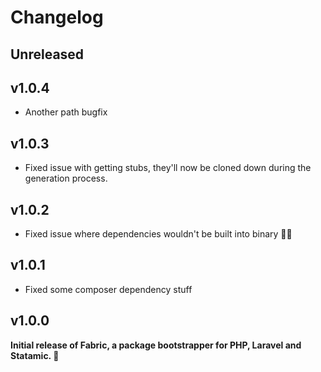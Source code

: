 # Changelog

## Unreleased

## v1.0.4

* Another path bugfix

## v1.0.3

* Fixed issue with getting stubs, they'll now be cloned down during the generation process.

## v1.0.2

* Fixed issue where dependencies wouldn't be built into binary 🤦‍♂️

## v1.0.1

* Fixed some composer dependency stuff

## v1.0.0

**Initial release of Fabric, a package bootstrapper for PHP, Laravel and Statamic. 🎉**
